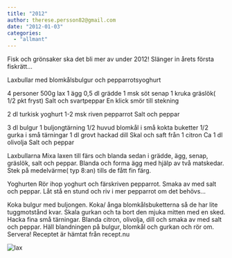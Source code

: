 ```yaml
---
title: "2012"
author: therese.persson82@gmail.com
date: "2012-01-03"
categories: 
  - "allmant"
---
```


Fisk och grönsaker ska det bli mer av under 2012! Slänger in årets första fiskrätt...

Laxbullar med blomkålsbulgur och pepparrotsyoghurt

4 personer 500g lax 1 ägg 0,5 dl grädde 1 msk söt senap 1 kruka gräslök( 1/2 pkt fryst) Salt och svartpeppar En klick smör till stekning

2 dl turkisk yoghurt 1-2 msk riven pepparrot Salt och peppar

3 dl bulgur 1 buljongtärning 1/2 huvud blomkål i små kokta buketter 1/2 gurka i små tärningar 1 dl grovt hackad dill Skal och saft från 1 citron Ca 1 dl olivolja Salt och peppar

Laxbullarna Mixa laxen till färs och blanda sedan i grädde, ägg, senap, gräslök, salt och peppar. Blanda och forma ägg med hjälp av två matskedar. Stek på medelvärme( typ 8:an) tills de fått fin färg.

Yoghurten Rör ihop yoghurt och färskriven pepparrot. Smaka av med salt och peppar. Låt stå en stund och riv i mer pepparrot om det behövs...

Koka bulgur med buljongen. Koka/ ånga blomkålsbuketterna så de har lite tuggmotstånd kvar. Skala gurkan och ta bort den mjuka mitten med en sked. Hacka fina små tärningar. Blanda citron, olivolja, dill och smaka av med salt och peppar. Häll blandningen på bulgur, blomkål och gurkan och rör om. Servera! Receptet är hämtat från recept.nu

![](/static/img/pic_182502574-224x300.jpg "lax")
